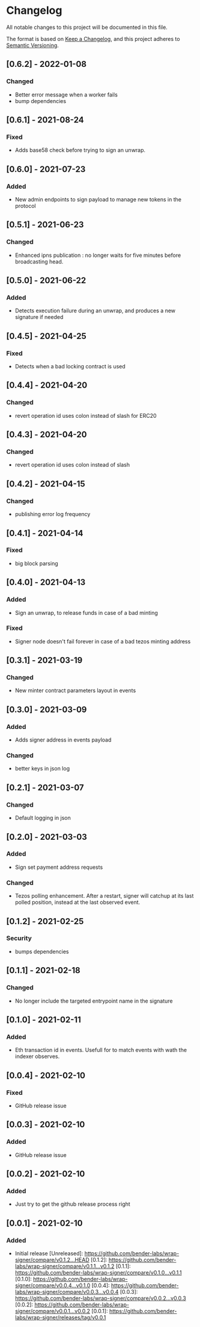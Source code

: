 # Changelog

All notable changes to this project will be documented in this file.

The format is based on [Keep a Changelog](https://keepachangelog.com/en/1.0.0/),
and this project adheres to [Semantic Versioning](https://semver.org/spec/v2.0.0.html).

## [0.6.2] - 2022-01-08
### Changed
* Better error message when a worker fails
* bump dependencies

## [0.6.1] - 2021-08-24
### Fixed
* Adds base58 check before trying to sign an unwrap.

## [0.6.0] - 2021-07-23
### Added
* New admin endpoints to sign payload to manage new tokens in the protocol

## [0.5.1] - 2021-06-23
### Changed
* Enhanced ipns publication : no longer waits for five minutes before broadcasting head.

## [0.5.0] - 2021-06-22
### Added
* Detects execution failure during an unwrap, and produces a new signature if needed

## [0.4.5] - 2021-04-25
### Fixed
* Detects when a bad locking contract is used

## [0.4.4] - 2021-04-20
### Changed
* revert operation id uses colon instead of slash for ERC20

## [0.4.3] - 2021-04-20
### Changed
* revert operation id uses colon instead of slash

## [0.4.2] - 2021-04-15

### Changed
* publishing error log frequency

## [0.4.1] - 2021-04-14

### Fixed
* big block parsing

## [0.4.0] - 2021-04-13
### Added
* Sign an unwrap, to release funds in case of a bad minting

### Fixed
* Signer node doesn't fail forever in case of a bad tezos minting address

## [0.3.1] - 2021-03-19
### Changed
* New minter contract parameters layout in events

## [0.3.0] - 2021-03-09
### Added
* Adds signer address in events payload

### Changed
* better keys in json log

## [0.2.1] - 2021-03-07

### Changed
* Default logging in json

## [0.2.0] - 2021-03-03

### Added
* Sign set payment address requests

### Changed
* Tezos polling enhancement. After a restart, signer will catchup at its last polled position, instead at the last observed event. 

###

## [0.1.2] - 2021-02-25

### Security
* bumps dependencies

## [0.1.1] - 2021-02-18

### Changed
- No longer include the targeted entrypoint name in the signature

## [0.1.0] - 2021-02-11

### Added
- Eth transaction id in events. Usefull for to match events with wath the indexer observes.

## [0.0.4] - 2021-02-10

### Fixed
- GitHub release issue

## [0.0.3] - 2021-02-10

### Added
- GitHub release issue

## [0.0.2] - 2021-02-10

### Added
- Just try to get the github release process right

## [0.0.1] - 2021-02-10

### Added
- Initial release
[Unreleased]: https://github.com/bender-labs/wrap-signer/compare/v0.1.2...HEAD
[0.1.2]: https://github.com/bender-labs/wrap-signer/compare/v0.1.1...v0.1.2
[0.1.1]: https://github.com/bender-labs/wrap-signer/compare/v0.1.0...v0.1.1
[0.1.0]: https://github.com/bender-labs/wrap-signer/compare/v0.0.4...v0.1.0
[0.0.4]: https://github.com/bender-labs/wrap-signer/compare/v0.0.3...v0.0.4
[0.0.3]: https://github.com/bender-labs/wrap-signer/compare/v0.0.2...v0.0.3
[0.0.2]: https://github.com/bender-labs/wrap-signer/compare/v0.0.1...v0.0.2
[0.0.1]: https://github.com/bender-labs/wrap-signer/releases/tag/v0.0.1
